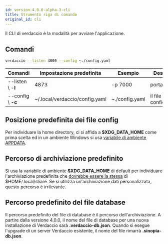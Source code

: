 ```yaml
---
id: version-4.0.0-alpha.3-cli
title: Strumento riga di comando
original_id: cli
---
```

Il CLI di verdaccio è la modalità per avviare l'applicazione.

## Comandi

```bash
verdaccio --listen 4000 --config ~./config.yaml
```

| Comandi            | Impostazione predefinita       | Esempio        | Descrizione               |
| ------------------ | ------------------------------ | -------------- | ------------------------- |
| --listen \ **-l** | 4873                           | -p 7000        | porta http                |
| --config \ **-c** | ~/.local/verdaccio/config.yaml | ~./config.yaml | il file di configurazione |

## Posizione predefinita dei file config

Per individuare la home directory, ci si affida a **$XDG_DATA_HOME** come prima scelta ed in un ambiente Windows si usa [variabile di ambiente APPDATA](https://www.howtogeek.com/318177/what-is-the-appdata-folder-in-windows/).

## Percorso di archiviazione predefinito

Si usa la variabile di ambiente **$XDG_DATA_HOME** di default per individuare l'archiviazione predefinita che [dovrebbe essere la stessa](https://askubuntu.com/questions/538526/is-home-local-share-the-default-value-for-xdg-data-home-in-ubuntu-14-04) di $HOME/.local/share. Se si utilizza un'archiviazione dati personalizzata, questo percorso è irrilevante.

## Percorso predefinito del file database

Il percorso predefinito del file di database è il percorso dell'archiviazione. A partire dalla versione 4.0.0, il nome del file di database per una nuova installazione di Verdaccio sarà **.verdaccio-db.json**. Quando si esegue l'upgrade di un server Verdaccio esistente, il nome del file rimarrà **.sinopia-db.json**.